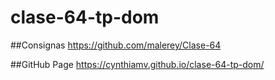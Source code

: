 # clase-64-tp-dom

##Consignas
https://github.com/malerey/Clase-64

##GitHub Page
https://cynthiamv.github.io/clase-64-tp-dom/

